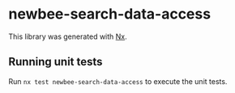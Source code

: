 # newbee-search-data-access

This library was generated with [Nx](https://nx.dev).

## Running unit tests

Run `nx test newbee-search-data-access` to execute the unit tests.
